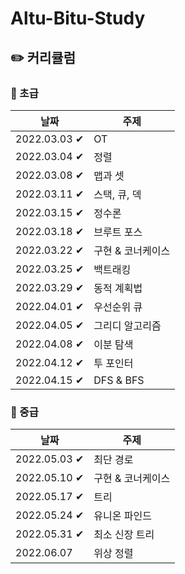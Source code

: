 # Altu-Bitu-Study

## ✏️ 커리큘럼

### 🌙 초급

| 날짜         | 주제              |
| ------------ | ----------------- |
| 2022.03.03 ✔ | OT                |
| 2022.03.04 ✔ | 정렬              |
| 2022.03.08 ✔ | 맵과 셋           |
| 2022.03.11 ✔ | 스택, 큐, 덱      |
| 2022.03.15 ✔ | 정수론            |
| 2022.03.18 ✔ | 브루트 포스       |
| 2022.03.22 ✔ | 구현 & 코너케이스 |
| 2022.03.25 ✔ | 백트래킹          |
| 2022.03.29 ✔ | 동적 계획법       |
| 2022.04.01 ✔ | 우선순위 큐       |
| 2022.04.05 ✔ | 그리디 알고리즘   |
| 2022.04.08 ✔ | 이분 탐색         |
| 2022.04.12 ✔ | 투 포인터         |
| 2022.04.15 ✔ | DFS & BFS         |



### 🌙 중급

| 날짜       | 주제              |
| ---------- | ----------------- |
| 2022.05.03 ✔ | 최단 경로         |
| 2022.05.10 ✔ | 구현 & 코너케이스 |
| 2022.05.17 ✔ | 트리              |
| 2022.05.24 ✔ | 유니온 파인드     |
| 2022.05.31 ✔ | 최소 신장 트리    |
| 2022.06.07 | 위상 정렬         |